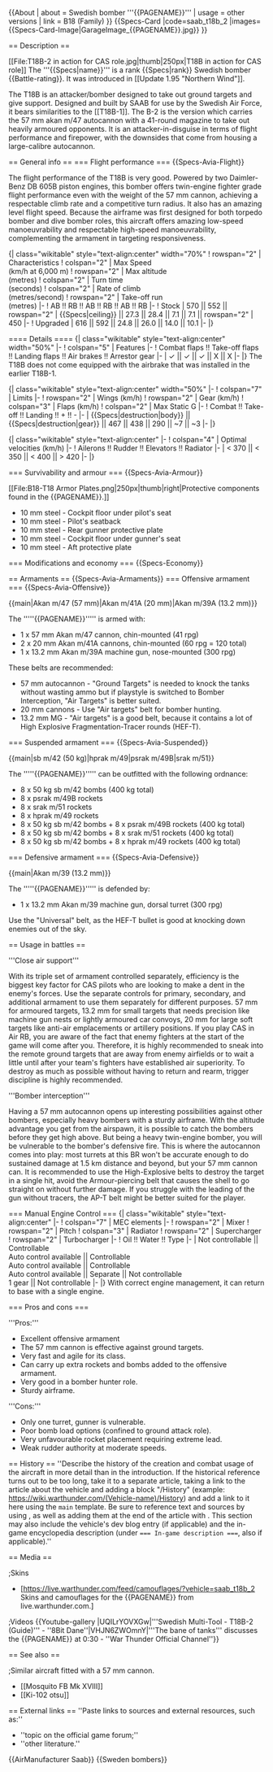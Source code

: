 {{About
| about = Swedish bomber '''{{PAGENAME}}'''
| usage = other versions
| link = B18 (Family)
}}
{{Specs-Card
|code=saab_t18b_2
|images={{Specs-Card-Image|GarageImage_{{PAGENAME}}.jpg}}
}}

== Description ==
<!-- ''In the description, the first part should be about the history of and the creation and combat usage of the aircraft, as well as its key features. In the second part, tell the reader about the aircraft in the game. Insert a screenshot of the vehicle, so that if the novice player does not remember the vehicle by name, he will immediately understand what kind of vehicle the article is talking about.'' -->
[[File:T18B-2 in action for CAS role.jpg|thumb|250px|T18B in action for CAS role]]
The '''{{Specs|name}}''' is a rank {{Specs|rank}} Swedish bomber {{Battle-rating}}. It was introduced in [[Update 1.95 "Northern Wind"]].

The T18B is an attacker/bomber designed to take out ground targets and give support. Designed and built by SAAB for use by the Swedish Air Force, it bears similarities to the [[T18B-1]]. The B-2 is the version which carries the 57 mm akan m/47 autocannon with a 41-round magazine to take out heavily armoured opponents. It is an attacker-in-disguise in terms of flight performance and firepower, with the downsides that come from housing a large-calibre autocannon.

== General info ==
=== Flight performance ===
{{Specs-Avia-Flight}}
<!-- ''Describe how the aircraft behaves in the air. Speed, manoeuvrability, acceleration and allowable loads - these are the most important characteristics of the vehicle.'' -->

The flight performance of the T18B is very good. Powered by two Daimler-Benz DB 605B piston engines, this bomber offers twin-engine fighter grade flight performance even with the weight of the 57 mm cannon, achieving a respectable climb rate and a competitive turn radius. It also has an amazing level flight speed. Because the airframe was first designed for both torpedo bomber and dive bomber roles, this aircraft offers amazing low-speed manoeuvrability and respectable high-speed manoeuvrability, complementing the armament in targeting responsiveness.

{| class="wikitable" style="text-align:center" width="70%"
! rowspan="2" | Characteristics
! colspan="2" | Max Speed<br>(km/h at 6,000 m)
! rowspan="2" | Max altitude<br>(metres)
! colspan="2" | Turn time<br>(seconds)
! colspan="2" | Rate of climb<br>(metres/second)
! rowspan="2" | Take-off run<br>(metres)
|-
! AB !! RB !! AB !! RB !! AB !! RB
|-
! Stock
| 570 || 552 || rowspan="2" | {{Specs|ceiling}} || 27.3 || 28.4 || 7.1 || 7.1 || rowspan="2" | 450
|-
! Upgraded
| 616 || 592 || 24.8 || 26.0 || 14.0 || 10.1
|-
|}

==== Details ====
{| class="wikitable" style="text-align:center" width="50%"
|-
! colspan="5" | Features
|-
! Combat flaps !! Take-off flaps !! Landing flaps !! Air brakes !! Arrestor gear
|-
| ✓ || ✓ || ✓ || X || X     <!-- ✓ -->
|-
|}
The T18B does not come equipped with the airbrake that was installed in the earlier T18B-1.

{| class="wikitable" style="text-align:center" width="50%"
|-
! colspan="7" | Limits
|-
! rowspan="2" | Wings (km/h)
! rowspan="2" | Gear (km/h)
! colspan="3" | Flaps (km/h)
! colspan="2" | Max Static G
|-
! Combat !! Take-off !! Landing !! + !! -
|-
| {{Specs|destruction|body}} || {{Specs|destruction|gear}} || 467 || 438 || 290 || ~7 || ~3
|-
|}

{| class="wikitable" style="text-align:center"
|-
! colspan="4" | Optimal velocities (km/h)
|-
! Ailerons !! Rudder !! Elevators !! Radiator
|-
| < 370 || < 350 || < 400 || > 420
|-
|}

=== Survivability and armour ===
{{Specs-Avia-Armour}}
<!-- ''Examine the survivability of the aircraft. Note how vulnerable the structure is and how secure the pilot is, whether the fuel tanks are armoured, etc. Describe the armour, if there is any, and also mention the vulnerability of other critical aircraft systems.'' -->
[[File:B18-T18 Armor Plates.png|250px|thumb|right|Protective components found in the {{PAGENAME}}.]]

* 10 mm steel - Cockpit floor under pilot's seat
* 10 mm steel - Pilot's seatback
* 10 mm steel - Rear gunner protective plate
* 10 mm steel - Cockpit floor under gunner's seat
* 10 mm steel - Aft protective plate

=== Modifications and economy ===
{{Specs-Economy}}

== Armaments ==
{{Specs-Avia-Armaments}}
=== Offensive armament ===
{{Specs-Avia-Offensive}}
<!-- ''Describe the offensive armament of the aircraft, if any. Describe how effective the cannons and machine guns are in a battle, and also what belts or drums are better to use. If there is no offensive weaponry, delete this subsection.'' -->
{{main|Akan m/47 (57 mm)|Akan m/41A (20 mm)|Akan m/39A (13.2 mm)}}

The '''''{{PAGENAME}}''''' is armed with:

* 1 x 57 mm Akan m/47 cannon, chin-mounted (41 rpg)
* 2 x 20 mm Akan m/41A cannons, chin-mounted (60 rpg = 120 total)
* 1 x 13.2 mm Akan m/39A machine gun, nose-mounted (300 rpg)

These belts are recommended:

* 57 mm autocannon - "Ground Targets" is needed to knock the tanks without wasting ammo but if playstyle is switched to Bomber Interception, "Air Targets" is better suited.
* 20 mm cannons - Use "Air targets" belt for bomber hunting.
* 13.2 mm MG - "Air targets" is a good belt, because it contains a lot of High Explosive Fragmentation-Tracer rounds (HEF-T).

=== Suspended armament ===
{{Specs-Avia-Suspended}}
<!-- ''Describe the aircraft's suspended armament: additional cannons under the wings, bombs, rockets and torpedoes. This section is especially important for bombers and attackers. If there is no suspended weaponry remove this subsection.'' -->
{{main|sb m/42 (50 kg)|hprak m/49|psrak m/49B|srak m/51}}

The '''''{{PAGENAME}}''''' can be outfitted with the following ordnance:

* 8 x 50 kg sb m/42 bombs (400 kg total)
* 8 x psrak m/49B rockets
* 8 x srak m/51 rockets
* 8 x hprak m/49 rockets
* 8 x 50 kg sb m/42 bombs + 8 x psrak m/49B rockets (400 kg total)
* 8 x 50 kg sb m/42 bombs + 8 x srak m/51 rockets (400 kg total)
* 8 x 50 kg sb m/42 bombs + 8 x hprak m/49 rockets (400 kg total)

=== Defensive armament ===
{{Specs-Avia-Defensive}}
<!-- ''Defensive armament with turret machine guns or cannons, crewed by gunners. Examine the number of gunners and what belts or drums are better to use. If defensive weaponry is not available, remove this subsection.'' -->
{{main|Akan m/39 (13.2 mm)}}

The '''''{{PAGENAME}}''''' is defended by:

* 1 x 13.2 mm Akan m/39 machine gun, dorsal turret (300 rpg)

Use the "Universal" belt, as the HEF-T bullet is good at knocking down enemies out of the sky.

== Usage in battles ==
<!-- ''Describe the tactics of playing in the aircraft, the features of using aircraft in a team and advice on tactics. Refrain from creating a "guide" - do not impose a single point of view, but instead, give the reader food for thought. Examine the most dangerous enemies and give recommendations on fighting them. If necessary, note the specifics of the game in different modes (AB, RB, SB).'' -->

'''Close air support'''

With its triple set of armament controlled separately, efficiency is the biggest key factor for CAS pilots who are looking to make a dent in the enemy's forces. Use the separate controls for primary, secondary, and additional armament to use them separately for different purposes. 57 mm for armoured targets, 13.2 mm for small targets that needs precision like machine gun nests or lightly armoured car convoys, 20 mm for large soft targets like anti-air emplacements or artillery positions. If you play CAS in Air RB, you are aware of the fact that enemy fighters at the start of the game will come after you. Therefore, it is highly recommended to sneak into the remote ground targets that are away from enemy airfields or to wait a little until after your team's fighters have established air superiority. To destroy as much as possible without having to return and rearm, trigger discipline is highly recommended.

'''Bomber interception'''

Having a 57 mm autocannon opens up interesting possibilities against other bombers, especially heavy bombers with a sturdy airframe. With the altitude advantage you get from the airspawn, it is possible to catch the bombers before they get high above. But being a heavy twin-engine bomber, you will be vulnerable to the bomber's defensive fire. This is where the autocannon comes into play: most turrets at this BR won't be accurate enough to do sustained damage at 1.5 km distance and beyond, but your 57 mm cannon can. It is recommended to use the High-Explosive belts to destroy the target in a single hit, avoid the Armour-piercing belt that causes the shell to go straight on without further damage. If you struggle with the leading of the gun without tracers, the AP-T belt might be better suited for the player.

=== Manual Engine Control ===
{| class="wikitable" style="text-align:center"
|-
! colspan="7" | MEC elements
|-
! rowspan="2" | Mixer
! rowspan="2" | Pitch
! colspan="3" | Radiator
! rowspan="2" | Supercharger
! rowspan="2" | Turbocharger
|-
! Oil !! Water !! Type
|-
| Not controllable || Controllable<br>Auto control available || Controllable<br>Auto control available || Controllable<br>Auto control available || Separate || Not controllable<br>1 gear || Not controllable
|-
|}
With correct engine management, it can return to base with a single engine.

=== Pros and cons ===
<!-- ''Summarise and briefly evaluate the vehicle in terms of its characteristics and combat effectiveness. Mark its pros and cons in the bulleted list. Try not to use more than 6 points for each of the characteristics. Avoid using categorical definitions such as "bad", "good" and the like - use substitutions with softer forms such as "inadequate" and "effective".'' -->
'''Pros:'''

* Excellent offensive armament
* The 57 mm cannon is effective against ground targets.
* Very fast and agile for its class.
* Can carry up extra rockets and bombs added to the offensive armament.
* Very good in a bomber hunter role.
* Sturdy airframe.

'''Cons:'''

* Only one turret, gunner is vulnerable.
* Poor bomb load options (confined to ground attack role).
* Very unfavourable rocket placement requiring extreme lead.
* Weak rudder authority at moderate speeds.

== History ==
''Describe the history of the creation and combat usage of the aircraft in more detail than in the introduction. If the historical reference turns out to be too long, take it to a separate article, taking a link to the article about the vehicle and adding a block "/History" (example: <nowiki>https://wiki.warthunder.com/(Vehicle-name)/History</nowiki>) and add a link to it here using the <code>main</code> template. Be sure to reference text and sources by using <code><nowiki><ref></ref></nowiki></code>, as well as adding them at the end of the article with <code><nowiki><references /></nowiki></code>. This section may also include the vehicle's dev blog entry (if applicable) and the in-game encyclopedia description (under <code><nowiki>=== In-game description ===</nowiki></code>, also if applicable).''

== Media ==
<!-- ''Excellent additions to the article would be video guides, screenshots from the game, and photos.'' -->

;Skins

* [https://live.warthunder.com/feed/camouflages/?vehicle=saab_t18b_2 Skins and camouflages for the {{PAGENAME}} from live.warthunder.com.]

;Videos
{{Youtube-gallery
|UQILrYOVXGw|'''Swedish Multi-Tool - T18B-2 (Guide)''' - ''8Bit Dane''|VHJN6ZWOmnY|'''The bane of tanks''' discusses the {{PAGENAME}} at 0:30 - ''War Thunder Official Channel''}}

== See also ==
<!-- ''Links to the articles on the War Thunder Wiki that you think will be useful for the reader, for example:''
* ''reference to the series of the aircraft;''
* ''links to approximate analogues of other nations and research trees.'' -->

;Similar aircraft fitted with a 57 mm cannon.

* [[Mosquito FB Mk XVIII]]
* [[Ki-102 otsu]]

== External links ==
''Paste links to sources and external resources, such as:''

* ''topic on the official game forum;''
* ''other literature.''

{{AirManufacturer Saab}}
{{Sweden bombers}}